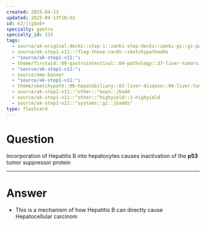 ```yaml
---
created: 2025-04-13
updated: 2025-04-13T10:53
id: kJ/](gGnE+
specialty: gastro
specialty_id: 233
tags:
  - source/ak-original-decks::step-1::zanki-step-decks::zanki-gi::gi-pathology
  - source/ak-step1-v11::!flag-these-cards::sketchypathadds
  - "source/ak-step1-v11:": 
  - theme/firstaid::09-gastrointestinal::04-pathology::37-liver-tumors::hepatocellular-carcinoma-(hepatoma)
  - "source/ak-step1-v11:": 
  - source/ome-banner
  - "source/ak-step1-v11:": 
  - theme/sketchypath::06-hepatobiliary::02-liver-disease::04-liver-tumors-&-hepatocellular-carcinoma
  - source/ak-step1-v11::^other::^expn::jbadd
  - source/ak-step1-v11::^other::^highyield::1-highyield
  - source/ak-step1-v11::^systems::gi::jbadds"
type: flashcard
---
```


# Question
Incorporation of Hepatitis B into hepatocytes causes inactivation of the **p53** tumor suppressor protein

---

# Answer
* This is a mechanism of how Hepatitis B can directly cause Hepatocellular carcinom